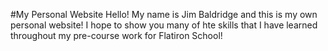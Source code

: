 #My Personal Website
Hello! My name is Jim Baldridge and this is my own personal website!
I hope to show you many of hte skills that I have learned throughout my pre-course work for Flatiron School!
